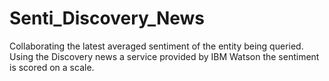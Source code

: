 # Senti_Discovery_News
Collaborating the latest averaged sentiment of the entity being queried. Using the Discovery news a service provided by IBM Watson the sentiment is scored on a scale.
